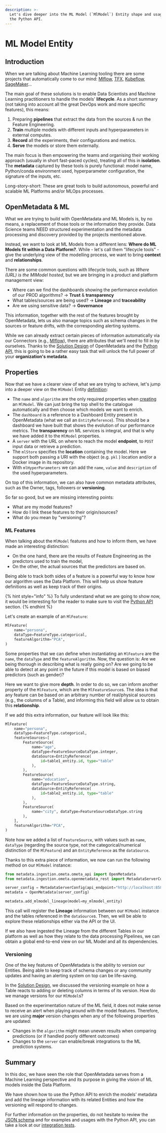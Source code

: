 ```yaml
---
description: >-
  Let's dive deeper into the ML Model (`MlModel`) Entity shape and usage with
  the Python API.
---
```


# ML Model Entity

## Introduction

When we are talking about Machine Learning tooling there are some projects that automatically come to our mind: [Mlflow](https://mlflow.org), [TFX](https://www.tensorflow.org/tfx/), [Kubeflow](https://www.kubeflow.org), [SageMaker](https://aws.amazon.com/sagemaker/)...

The main goal of these solutions is to enable Data Scientists and Machine Learning practitioners to handle the models' **lifecycle**. As a short summary (not taking into account all the great DevOps work and more specific features), this means:

1. Preparing **pipelines** that extract the data from the sources & run the Feature Engineering.
2. **Train** multiple models with different inputs and hyperparameters in external computes.
3. **Record** all the experiments, their configurations and metrics.
4. **Serve** the models or store them externally.

The main focus is then empowering the teams and organising their working approach (usually in short fast-paced cycles), treating all of this in **isolation**. The **metadata** captured by these tools is purely functional: model name, Python/conda environment used, hyperparameter configuration, the signature of the inputs, etc.

Long-story-short: These are great tools to build autonomous, powerful and scalable ML Platforms and/or MLOps processes.

## OpenMetadata & ML

What we are trying to build with OpenMetadata and ML Models is, by no means, a replacement of those tools or the information they provide. Data Science teams NEED structured experimentation and the metadata processing and discovery provided by the projects mentioned above.

Instead, we want to look at ML Models from a different lens: **Where do ML Models fit within a Data Platform?**. While - let's call them "lifecycle tools" - give the underlying view of the modelling process, we want to bring **context** and **relationships**.

There are some common questions with lifecycle tools, such as _Where (URL) is the MlModel hosted_, but we are bringing in a product and platform management view:

* Where can we find the dashboards showing the performance evolution of our PROD algorithms? -> **Trust** & **transparency**
* What tables/sources are being used? -> **Lineage** and **traceability**
* Are we using sensitive data? -> **Governance**

This information, together with the rest of the features brought by OpenMetadata, lets us also manage topics such as schema changes in the sources or feature drifts, with the corresponding alerting systems.

While we can already extract certain pieces of information automatically via our Connectors (e.g., [Mlflow](broken-reference)), there are attributes that we'll need to fill in by ourselves. Thanks to the [Solution Design](broken-reference) of OpenMetadata and the [Python API](broken-reference), this is going to be a rather easy task that will unlock the full power of your **organization's metadata**.

## Properties

Now that we have a clearer view of what we are trying to achieve, let's jump into a deeper view on the `MlModel` Entity [definition](https://github.com/open-metadata/OpenMetadata/blob/main/catalog-rest-service/src/main/resources/json/schema/entity/data/mlmodel.json):

* The `name` and `algorithm` are the only required properties when [creating](https://github.com/open-metadata/OpenMetadata/blob/main/catalog-rest-service/src/main/resources/json/schema/api/data/createMlModel.json) an `MlModel`. We can just bring the top shell to the catalogue automatically and then choose which models we want to enrich.
* The `dashboard` is a reference to a Dashboard Entity present in OpenMetadata (what we call an `EntityReference`). This should be a dashboard we have built that shows the evolution of our performance metrics. The **transparency** on ML services is integral, and that is why we have added it to the `MlModel` properties.
* A `server` with the URL on where to reach the model **endpoint**, to `POST` input data or retrieve a prediction.
* The `mlStore` specifies the **location** containing the model. Here we support both passing a URI with the object (e.g. `pkl` ) location and/or a Docker image in its repository.
* With `mlHyperParameters` we can add the `name`, `value` and `description` of the used hyperparameters.

On top of this information, we can also have common metadata attributes, such as the Owner, tags, followers or **versioning**.

So far so good, but we are missing interesting points:

* What are my model features?
* How do I link these features to their origin/sources?
* What do you mean by "versioning"?

### ML Features

When talking about the `MlModel` features and how to inform them, we have made an interesting distinction:

* On the one hand, there are the results of Feature Engineering as the predictors used to train the model,
* On the other, the actual sources that the predictors are based on.

Being able to track both sides of a feature is a powerful way to know how our algorithm uses the Data Platform. This will help us show feature definitions as well as keep track of their origins.

{% hint style="info" %}
To fully understand what we are going to show now, it would be interesting for the reader to make sure to visit the [Python API](broken-reference) section.
{% endhint %}

Let's create an example of an `MlFeature`:

```python
MlFeature(
    name="persona",
    dataType=FeatureType.categorical,
    featureAlgorithm="PCA",
)
```

Some properties that we can define when instantiating an `MlFeature` are the `name`, the `dataType` and the `featureAlgorithm`. Now, the question is: Are we being thorough in describing what is really going on? Are we going to be able to detect at any point in the future if this model is based on biased predictors (such as gender)?

Here we want to give more **depth**. In order to do so, we can inform another property of the `MlFeature`, which are the `MlFeatureSource`s. The idea is that any feature can be based on an arbitrary number of real/physical sources (e.g., the columns of a Table), and informing this field will allow us to obtain this **relationship**.

If we add this extra information, our feature will look like this:

```python
MlFeature(
    name="persona",
    dataType=FeatureType.categorical,
    featureSources=[
        FeatureSource(
            name="age",
            dataType=FeatureSourceDataType.integer,
            dataSource=EntityReference(
                id=table1_entity.id, type="table"
            ),
        ),
        FeatureSource(
            name="education",
            dataType=FeatureSourceDataType.string,
            dataSource=EntityReference(
                id=table2_entity.id, type="table"
            ),
        ),
        FeatureSource(
            name="city", dataType=FeatureSourceDataType.string
        ),
    ],
    featureAlgorithm="PCA",
)
```

Note how we added a list of `FeatureSource`, with values such as `name`, `dataType` (regarding the source type, not the categorical/numerical distinction of the `MlFeature`) and an `EntityReference` as the `dataSource`.

Thanks to this extra piece of information, we now can run the following method on our `MlModel` instance:

```python
from metadata.ingestion.ometa.ometa_api import OpenMetadata
from metadata.ingestion.ometa.openmetadata_rest import MetadataServerConfig

server_config = MetadataServerConfig(api_endpoint="http://localhost:8585/api")
metadata = OpenMetadata(server_config)

metadata.add_mlmodel_lineage(model=my_mlmodel_entity)
```

This call will register the **Lineage** information between our `MlModel` instance and the tables referenced in the `dataSource`s. Then, we will be able to explore these relationships either via the API or the UI.

If we also have ingested the Lineage from the different Tables in our platform as well as how they relate to the data processing Pipelines, we can obtain a global end-to-end view on our ML Model and all its dependencies.

### Versioning

One of the key features of OpenMetadata is the ability to version our Entities. Being able to keep track of schema changes or any community updates and having an alerting system on top can be life-saving.

In the [Solution Design](https://docs.open-metadata.org/open-source-community/developer/solution-design#example-1-updating-columns-of-a-table), we discussed the versioning example on how a Table reacts to adding or deleting columns in terms of its version. How do we manage versions for our `MlModel`s?

Based on the experimentation nature of the ML field, it does not make sense to receive an alert when playing around with the model features. Therefore, we are using **major** version changes when any of the following properties are updated:

* Changes in the `algorithm` might mean uneven results when comparing predictions (or if handled poorly different outcomes)
* Changes to the `server` can enable/break integrations to the ML prediction systems.

## Summary

In this doc, we have seen the role that OpenMetadata serves from a Machine Learning perspective and its purpose in giving the vision of ML models inside the Data Platform.

We have shown how to use the Python API to enrich the models' metadata and add the lineage information with its related Entities and how the versioning will respond to changes.

For further information on the properties, do not hesitate to review the [JSON schema](https://github.com/open-metadata/OpenMetadata/blob/main/catalog-rest-service/src/main/resources/json/schema/entity/data/mlmodel.json) and for examples and usages with the Python API, you can take a look at our [integration tests](https://github.com/open-metadata/OpenMetadata/blob/main/ingestion/tests/integration/ometa/test\_ometa\_model\_api.py).
